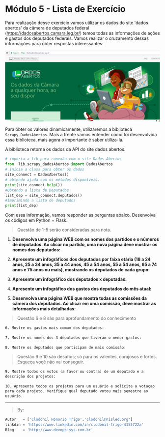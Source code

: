 Módulo 5 - Lista de Exercício
=========

Para realização desse exercício vamos utilizar os dados do site 'dados abertos' da câmera de deputados federal (https://dadosabertos.camara.leg.br/) temos todas as informações de ações e gastos dos deputados federais. Vamos realizar o cruzamento dessas informações para obter respostas interessantes:


![dadosabertos](https://github.com/clodonil/Python-Fundamentals/blob/master/Imagens/dados_abertos1.png)

Para obter os valores dinamicamente, utilizaremos a biblioteca `Scrapy_DadosAbertos`. Mais a frente vamos entender como foi desenvolvida essa biblioteca, mais agora o importante é saber utiliza-lá.

A biblioteca retorna os dados da API do site dados abertos.

```python
# importa a lib para conexão com o site Dados Abertos
from  lib.scrapy_dadosAbertos import DadosAbertos
# Inicia a class para obter os dados
site_connect = DadosAbertos()
# obtendo ajuda com os métodos disponíveis.
print(site_connect.help())
#Obtendo a lista de Deputados
list_dep = site_connect.deputados()
#Imprimindo a lista de deputados
print(list_dep)

```

Com essa informação, vamos responder as perguntas abaixo. Desenvolva os códigos em Python + Flask.

> Questão de 1-5 serão consideradas para nota.

1. **Desenvolva uma página WEB com os nomes dos partidos e o números de deputados. Ao clicar no partido, uma nova página deve mostrar os nomes dos deputados:**

2. **Apresente um infográficos dos deputados por faixa etária (18 a 24 anos, 25 a 34 anos, 35 a 44 anos, 45 a 54 anos, 55 a 54 anos, 65 a 74 anos e 75 anos ou mais), mostrando os deputados de cada grupo:**
   
3. **Apresente um infográfico dos deputados x deputadas:**

4. **Apresente um infográfico dos gastos dos deputados do mês atual:**
	
5. **Desenvolva uma página WEB que mostra todas as comissões da câmera dos deputados. Ao clicar em uma comissão, deve mostrar as informações mais detalhadas:**

> Questão 6 e 8 são para aprofundamento do conhecimento

```
6. Mostre os gastos mais comum dos deputados:

7. Mostre os nomes dos 3 deputados que tiveram o menor gastos:

8. Mostre os deputados que participam de mais comissão:
```

> Questão 9 e 10 são desafios; só para os valentes, corajosos e fortes. Esqueça você não vai conseguir.

```
9. Mostre todos os votos (a favor ou contra) de um deputado e a descrição dos projetos:

10. Apresente todos os projetos para um usuário e solicite a votaçao para cada projeto. Verifique qual deputado votou mais semestre ao usuário.

```
***
> By:
```python
Autor   = ['Clodonil Honorio Trigo','clodonil@nisled.org']
linkdin = 'https://www.linkedin.com/in/clodonil-trigo-4155722a'
Blog    = 'http://www.devops-sys.com.br'
```

